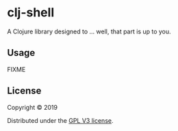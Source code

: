 # clj-shell

A Clojure library designed to ... well, that part is up to you.

## Usage

FIXME

## License

Copyright © 2019

Distributed under the [GPL V3 license](https://www.gnu.org/licenses/gpl-3.0.en.html).
